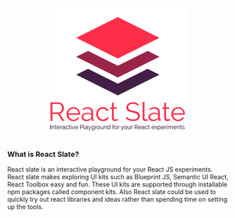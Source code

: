 <h3 align="center">
  <img src="./docs/assets/ReactSlateLogo.png" alt="Atmo" height="300">
</h3>

### What is React Slate?
React slate is an interactive playground for your React JS experiments. React slate makes exploring
UI kits such as Blueprint JS, Semantic UI React, React Toolbox easy and fun. These UI kits are supported
through installable npm packages called component kits. Also React slate could be used to quickly try out
react libraries and ideas rather than spending time on setting up the tools.
